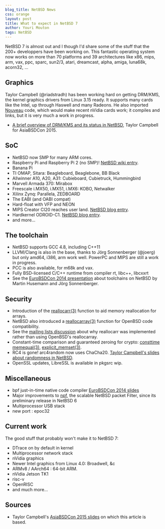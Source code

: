 ```yaml
---
blog_title: NetBSD News
css: orange
layout: post
title: What to expect in NetBSD 7
author: Youri Mouton
tags: NetBSD
---
```


NetBSD 7 is almost out and I though I'd share some of the stuff that the 200+ developpers have been working on. This fantastic operating system now works on more than 70 platforms and 39 architectures like x86, mips, arm, vax, ppc, sparc, sun2/3, atari, dreamcast, alpha, amiga, luna68k, acorn32, ...

## Graphics

Taylor Campbell (@riadstradh) has been working hard on getting DRM/KMS, the kernel graphics drivers from Linux 3.15 ready. It supports many cards like the Intel, up through Haswell and many Radeons. He also imported [Nouveau](http://nouveau.freedesktop.org/wiki/) code, which would make recent nVidia cards work; it compiles and links, but it is very much a work in progress.

- [A brief overview of DRM/KMS and its status in
NetBSD](http://www.netbsd.org/gallery/presentations/riastradh/asiabsdcon2015/drmkms-status.pdf), Taylor Campbell for AsiaBSDCon 2015.

## SoC

- NetBSD now SMP for many ARM cores.
- Raspberry Pi and Raspberry Pi 2 (no SMP)! [NetBSD wiki entry](https://wiki.netbsd.org/ports/evbarm/raspberry_pi/).
- Banana Pi
- TI OMAP, Sitara: Beagleboard, Beaglebone, BB Black
- Allwinner A10, A20, A31: Cubieboard, Cubietruck, Hummingbird
- Marvell Armada 370: Mirabox
- Freescale i.MX50, i.MX51, i.MX6: KOBO, Netwalker
- Xilinx Zynq: Parallela, ZEDBOARD
- The EABI (and OABI compat)
- Hard-float with VFP and NEON
- MIPS Creator CI20 reaches user land. [NetBSD blog entry](https://blog.netbsd.org/tnf/entry/so_they_sent_me_a).
- Hardkernel ODROID-C1. [NetBSD blog entry](http://blog.netbsd.org/tnf/entry/netbsd_ported_to_hardkernel_odroid).
- and more...

## The toolchain

- NetBSD supports GCC 4.8, including C++11
- LLVM/Clang is also in the base, thanks to Jörg Sonnenberger (@joerg) but only amd64, i386, arm work well. PowerPC and MIPS are still a work in progress.
- PCC is also available, for m68k and vax.
- Fully BSD-licensed C/C++ runtime from compiler rt,
libc++, libcxxrt
- See the [EuroBSDCon 2014 presentation](http://www.netbsd.org/gallery/presentations/joerg/eurobsdcon2014/#/)
about toolchains on NetBSD by Martin Husemann and Jörg Sonnenberger.

## Security

- Introduction of the [reallocarr(3)](http://www.daemon-systems.org/man/reallocarr.3.html) function to aid memory reallocation for arrays.
- NetBSD also introduced a [reallocarray(3)](http://www.daemon-systems.org/man/reallocarray.3.html) function for OpenBSD code compatibility.
- See the [mailing lists discussion](http://mail-index.netbsd.org/tech-userlevel/2015/02/05/msg008912.html) about why reallocarr was implemented rather than using OpenBSD's reallocarray.
- Constant-time comparison and guaranteed zeroing for crypto:
[consttime memequal(3)](http://www.daemon-systems.org/man/consttime_memequal.3.html), [explicit_memset(3)](http://www.daemon-systems.org/man/explicit_memset.3.html).
- RC4 is gone! arc4random now uses ChaCha20. [Taylor Campbell's slides about randomness in NetBSD](http://www.netbsd.org/gallery/presentations/riastradh/eurobsdcon2014/devrandom.pdf).
- OpenSSL updates, LibreSSL is available in pkgsrc wip.

## Miscellaneous

- bpf just-in-time native code compiler [EuroBSDCon 2014 slides](http://wiki.netbsd.org/users/alnsn/EuroBSDCon2014-JIT-Code-Generator-for-NetBSD.pdf)
- Major improvements to [npf](http://www.netbsd.org/~rmind/npf/), the scalable NetBSD packet Filter, since its preliminary release in NetBSD 6
- Multiprocessor USB stack
- new port : epoc32

## Current work

The good stuff that probably won't make it to NetBSD 7:

- DTrace on by default in kernel
- Multiprocessor network stack
- nVidia graphics
- Newer Intel graphics from Linux 4.0: Broadwell, &c
- ARMv8 / AArch64 : 64-bit ARM.
- nVidia Jetson TK1
- risc-v
- OpenRISC
- and much more...

## Sources

- Taylor Campbell's [AsiaBSDCon 2015 slides](https://www.netbsd.org/gallery/presentations/riastradh/asiabsdcon2015/netbsd-wip.pdf) on which this article is based.


